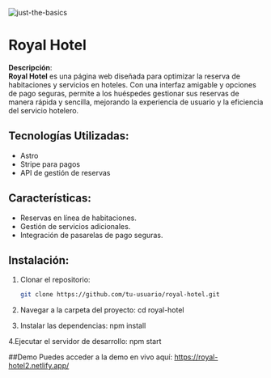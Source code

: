![just-the-basics](https://pin.it/1IbTubftn)

# Royal Hotel

**Descripción**:  
**Royal Hotel** es una página web diseñada para optimizar la reserva de habitaciones y servicios en hoteles. Con una interfaz amigable y opciones de pago seguras, permite a los huéspedes gestionar sus reservas de manera rápida y sencilla, mejorando la experiencia de usuario y la eficiencia del servicio hotelero.

## Tecnologías Utilizadas:
- Astro
- Stripe para pagos
- API de gestión de reservas

## Características:
- Reservas en línea de habitaciones.
- Gestión de servicios adicionales.
- Integración de pasarelas de pago seguras.

## Instalación:

1. Clonar el repositorio:
   ```bash
   git clone https://github.com/tu-usuario/royal-hotel.git

2. Navegar a la carpeta del proyecto:
    cd royal-hotel
   
3. Instalar las dependencias:
   npm install

4.Ejecutar el servidor de desarrollo:
  npm start

##Demo
Puedes acceder a la demo en vivo aquí: https://royal-hotel2.netlify.app/
